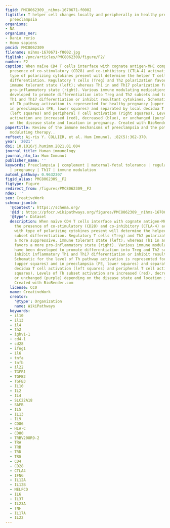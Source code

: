 ```yaml
---
figid: PMC8062309__nihms-1670671-f0002
figtitle: T helper cell changes locally and peripherally in healthy pregnancy and
  preeclampsia
organisms:
- NA
organisms_ner:
- Danio rerio
- Homo sapiens
pmcid: PMC8062309
filename: nihms-1670671-f0002.jpg
figlink: /pmc/articles/PMC8062309/figure/F2/
number: F2
caption: When naïve CD4 T cells interface with cognate antigen-MHC complexes, the
  presence of co-stimulatory (CD28) and co-inhibitory (CTLA-4) activation along with
  type of polarizing cytokines present will determine the helper T cell (Th) subset
  differentiation. Regulatory T cells (Treg) and Th2 polarization favors a more suppressive,
  immune tolerant state (left); whereas Th1 in and Th17 polarization favors a more
  pro-inflammatory state (right). Various immune modulating medications have been
  developed to promote differentiation into Treg and Th2 subsets and to inhibit inflammatory
  Th1 and Th17 differentiation or inhibit resultant cytokines. Schematic for the level
  of Th pathway activation is represented for healthy pregnancy (upper squares) and
  in preeclampsia (PE, lower squares) and separated by local decidua T cell activation
  (left squares) and peripheral T cell activation (right squares). Levels of Th subset
  activation are increased (red), decreased (blue), or unchanged (purple) depending
  on the disease state and location in pregnancy. Created with BioRender.com
papertitle: Review of the immune mechanisms of preeclampsia and the potential of immune
  modulating therapy..
reftext: Ai-ris Y. COLLIER, et al. Hum Immunol. ;82(5):362-370.
year: '2021'
doi: 10.1016/j.humimm.2021.01.004
journal_title: Human immunology
journal_nlm_ta: Hum Immunol
publisher_name: ''
keywords: Preeclampsia | complement | maternal-fetal tolerance | regulatory T cells
  | pregnancy | Th17 | immune modulation
automl_pathway: 0.9632307
figid_alias: PMC8062309__F2
figtype: Figure
redirect_from: /figures/PMC8062309__F2
ndex: ''
seo: CreativeWork
schema-jsonld:
  '@context': https://schema.org/
  '@id': https://pfocr.wikipathways.org/figures/PMC8062309__nihms-1670671-f0002.html
  '@type': Dataset
  description: When naïve CD4 T cells interface with cognate antigen-MHC complexes,
    the presence of co-stimulatory (CD28) and co-inhibitory (CTLA-4) activation along
    with type of polarizing cytokines present will determine the helper T cell (Th)
    subset differentiation. Regulatory T cells (Treg) and Th2 polarization favors
    a more suppressive, immune tolerant state (left); whereas Th1 in and Th17 polarization
    favors a more pro-inflammatory state (right). Various immune modulating medications
    have been developed to promote differentiation into Treg and Th2 subsets and to
    inhibit inflammatory Th1 and Th17 differentiation or inhibit resultant cytokines.
    Schematic for the level of Th pathway activation is represented for healthy pregnancy
    (upper squares) and in preeclampsia (PE, lower squares) and separated by local
    decidua T cell activation (left squares) and peripheral T cell activation (right
    squares). Levels of Th subset activation are increased (red), decreased (blue),
    or unchanged (purple) depending on the disease state and location in pregnancy.
    Created with BioRender.com
  license: CC0
  name: CreativeWork
  creator:
    '@type': Organization
    name: WikiPathways
  keywords:
  - il10
  - il13
  - il4
  - th2
  - ighv1-1
  - cd4-1
  - cd28
  - ifng1
  - il6
  - tnfa
  - tnfb
  - il22
  - TGFB1
  - TGFB2
  - TGFB3
  - IL10
  - IL2
  - IL4
  - SLC22A18
  - SAFB
  - IL5
  - IL13
  - IL9
  - CD86
  - HLA-C
  - CD80
  - TRBV20OR9-2
  - TRA
  - TRB
  - TRD
  - TRG
  - CD4
  - CD28
  - CTLA4
  - IFNG
  - IL12A
  - IL12B
  - NELFCD
  - IL6
  - IL37
  - IL23A
  - TNF
  - IL17A
  - IL22
---
```

